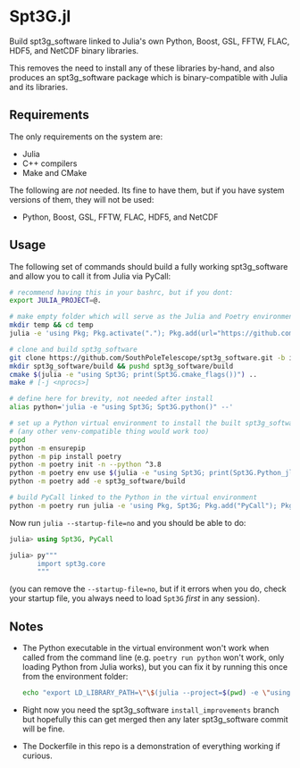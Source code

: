 # Spt3G.jl

Build spt3g_software linked to Julia's own Python, Boost, GSL, FFTW, FLAC, HDF5, and NetCDF binary libraries. 

This removes the need to install any of these libraries by-hand, and also produces an spt3g_software package which is binary-compatible with Julia and its libraries. 

## Requirements

The only requirements on the system are:

* Julia
* C++ compilers
* Make and CMake

The following are _not_ needed. Its fine to have them, but if you have system versions of them, they will not be used:

* Python, Boost, GSL, FFTW, FLAC, HDF5, and NetCDF

## Usage

The following set of commands should build a fully working spt3g_software and allow you to call it from Julia via PyCall:

```bash
# recommend having this in your bashrc, but if you dont:
export JULIA_PROJECT=@.

# make empty folder which will serve as the Julia and Poetry environments
mkdir temp && cd temp
julia -e 'using Pkg; Pkg.activate("."); Pkg.add(url="https://github.com/marius311/Spt3G.jl")'

# clone and build spt3g_software
git clone https://github.com/SouthPoleTelescope/spt3g_software.git -b install_improvements
mkdir spt3g_software/build && pushd spt3g_software/build
cmake $(julia -e "using Spt3G; print(Spt3G.cmake_flags())") ..
make # [-j <nprocs>]

# define here for brevity, not needed after install
alias python='julia -e "using Spt3G; Spt3G.python()" --'

# set up a Python virtual environment to install the built spt3g_software into
# (any other venv-compatible thing would work too)
popd
python -m ensurepip
python -m pip install poetry
python -m poetry init -n --python ^3.8
python -m poetry env use $(julia -e "using Spt3G; print(Spt3G.Python_jll.python_path)")
python -m poetry add -e spt3g_software/build

# build PyCall linked to the Python in the virtual environment
python -m poetry run julia -e 'using Pkg, Spt3G; Pkg.add("PyCall"); Pkg.build("PyCall")'
```

Now run `julia --startup-file=no` and you should be able to do:

```julia
julia> using Spt3G, PyCall

julia> py"""
       import spt3g.core
       """
```

(you can remove the `--startup-file=no`, but if it errors when you do, check your startup file, you always need to load `Spt3G` _first_ in any session).


## Notes

* The Python executable in the virtual environment won't work when called from the command line (e.g. `poetry run python` won't work, only loading Python from Julia works), but you can fix it by running this once from the environment folder:

  ```bash
  echo "export LD_LIBRARY_PATH=\"\$(julia --project=$(pwd) -e \"using Python_jll; print(Python_jll.LIBPATH[])\"):\$LD_LIBRARY_PATH\"" >> $(poetry env info --path)/bin/activate
  ```

* Right now you need the spt3g_software `install_improvements` branch but hopefully this can get merged then any later spt3g_software commit will be fine.

* The Dockerfile in this repo is a demonstration of everything working if curious. 